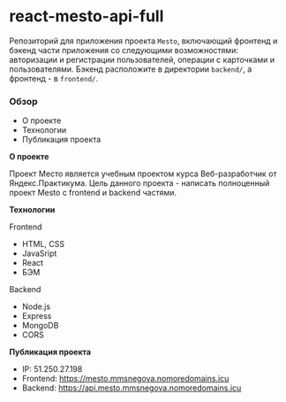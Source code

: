 # react-mesto-api-full
Репозиторий для приложения проекта `Mesto`, включающий фронтенд и бэкенд части приложения со следующими возможностями: авторизации и регистрации пользователей, операции с карточками и пользователями. Бэкенд расположите в директории `backend/`, а фронтенд - в `frontend/`.

### Обзор

- О проекте
- Технологии
- Публикация проекта

**О проекте**

Проект Место является учебным проектом курса Веб-разработчик от Яндекс.Практикума. Цель данного проекта - написать полноценный проект Mesto с frontend и backend частями.

**Технологии**

Frontend

- HTML, CSS
- JavaSript
- React
- БЭМ

Backend

- Node.js
- Express
- MongoDB
- CORS

**Публикация проекта**

- IP: 51.250.27.198
- Frontend: https://mesto.mmsnegova.nomoredomains.icu
- Backend: https://api.mesto.mmsnegova.nomoredomains.icu
